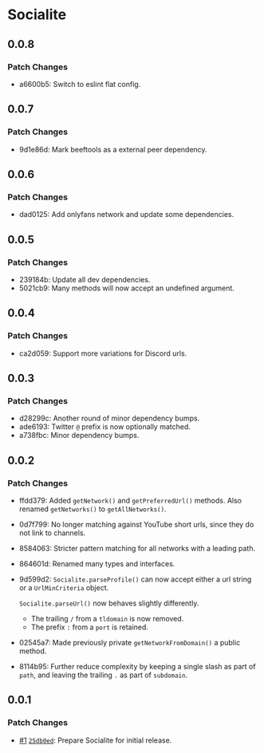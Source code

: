 # Socialite

## 0.0.8

### Patch Changes

- a6600b5: Switch to eslint flat config.

## 0.0.7

### Patch Changes

- 9d1e86d: Mark beeftools as a external peer dependency.

## 0.0.6

### Patch Changes

- dad0125: Add onlyfans network and update some dependencies.

## 0.0.5

### Patch Changes

- 239184b: Update all dev dependencies.
- 5021cb9: Many methods will now accept an undefined argument.

## 0.0.4

### Patch Changes

- ca2d059: Support more variations for Discord urls.

## 0.0.3

### Patch Changes

- d28299c: Another round of minor dependency bumps.
- ade6193: Twitter `@` prefix is now optionally matched.
- a738fbc: Minor dependency bumps.

## 0.0.2

### Patch Changes

- ffdd379: Added `getNetwork()` and `getPreferredUrl()` methods. Also renamed `getNetworks()` to `getAllNetworks()`.
- 0d7f799: No longer matching against YouTube short urls, since they do not link to channels.
- 8584063: Stricter pattern matching for all networks with a leading path.
- 864601d: Renamed many types and interfaces.
- 9d599d2: `Socialite.parseProfile()` can now accept either a url string or a `UrlMinCriteria` object.

  `Socialite.parseUrl()` now behaves slightly differently.

  - The trailing `/` from a `tldomain` is now removed.
  - The prefix `:` from a `port` is retained.

- 02545a7: Made previously private `getNetworkFromDomain()` a public method.
- 8114b95: Further reduce complexity by keeping a single slash as part of `path`, and leaving the trailing `.` as part of `subdomain`.

## 0.0.1

### Patch Changes

- [#1](https://github.com/beefchimi/socialite/pull/1) [`25db0ed`](https://github.com/beefchimi/socialite/commit/25db0ed1a02385e9e9402369680114b8e1d9d12a): Prepare Socialite for initial release.
